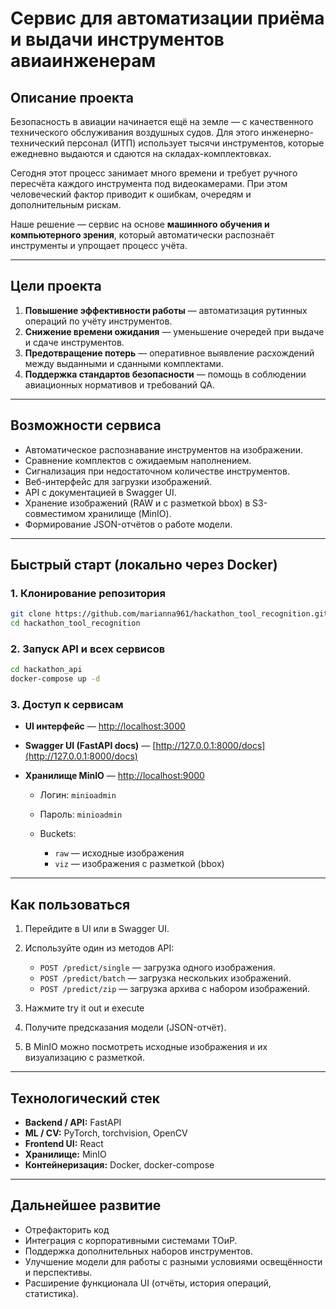# Сервис для автоматизации приёма и выдачи инструментов авиаинженерам

## Описание проекта

Безопасность в авиации начинается ещё на земле — с качественного технического обслуживания воздушных судов. Для этого инженерно-технический персонал (ИТП) использует тысячи инструментов, которые ежедневно выдаются и сдаются на складах-комплектовках.

Сегодня этот процесс занимает много времени и требует ручного пересчёта каждого инструмента под видеокамерами. При этом человеческий фактор приводит к ошибкам, очередям и дополнительным рискам.

Наше решение — сервис на основе **машинного обучения и компьютерного зрения**, который автоматически распознаёт инструменты и упрощает процесс учёта.

---

## Цели проекта

1. **Повышение эффективности работы** — автоматизация рутинных операций по учёту инструментов.
2. **Снижение времени ожидания** — уменьшение очередей при выдаче и сдаче инструментов.
3. **Предотвращение потерь** — оперативное выявление расхождений между выданными и сданными комплектами.
4. **Поддержка стандартов безопасности** — помощь в соблюдении авиационных нормативов и требований QA.

---

## Возможности сервиса

* Автоматическое распознавание инструментов на изображении.
* Сравнение комплектов с ожидаемым наполнением.
* Сигнализация при недостаточном количестве инструментов.
* Веб-интерфейс для загрузки изображений.
* API с документацией в Swagger UI.
* Хранение изображений (RAW и с разметкой bbox) в S3-совместимом хранилище (MinIO).
* Формирование JSON-отчётов о работе модели.

---

## Быстрый старт (локально через Docker)

### 1. Клонирование репозитория

```bash
git clone https://github.com/marianna961/hackathon_tool_recognition.git
cd hackathon_tool_recognition
```

### 2. Запуск API и всех сервисов

```bash
cd hackathon_api
docker-compose up -d
```

### 3. Доступ к сервисам

* **UI интерфейс** — [http://localhost:3000](http://localhost:3000)
* **Swagger UI (FastAPI docs)** — [http://127.0.0.1:8000/docs](http://127.0.0.1:8000/docs)
* **Хранилище MinIO** — [http://localhost:9000](http://localhost:9000)

  * Логин: `minioadmin`
  * Пароль: `minioadmin`
  * Buckets:

    * `raw` — исходные изображения
    * `viz` — изображения с разметкой (bbox)

---

## Как пользоваться

1. Перейдите в UI или в Swagger UI.
2. Используйте один из методов API:

   * `POST /predict/single` — загрузка одного изображения.
   * `POST /predict/batch` — загрузка нескольких изображений.
   * `POST /predict/zip` — загрузка архива с набором изображений.
3. Нажмите try it out и execute
4. Получите предсказания модели (JSON-отчёт).
5. В MinIO можно посмотреть исходные изображения и их визуализацию с разметкой.

---

## Технологический стек

* **Backend / API:** FastAPI
* **ML / CV:** PyTorch, torchvision, OpenCV
* **Frontend UI:** React
* **Хранилище:** MinIO
* **Контейнеризация:** Docker, docker-compose

---

## Дальнейшее развитие

* Отрефакторить код
* Интеграция с корпоративными системами ТОиР.
* Поддержка дополнительных наборов инструментов.
* Улучшение модели для работы с разными условиями освещённости и перспективы.
* Расширение функционала UI (отчёты, история операций, статистика).
